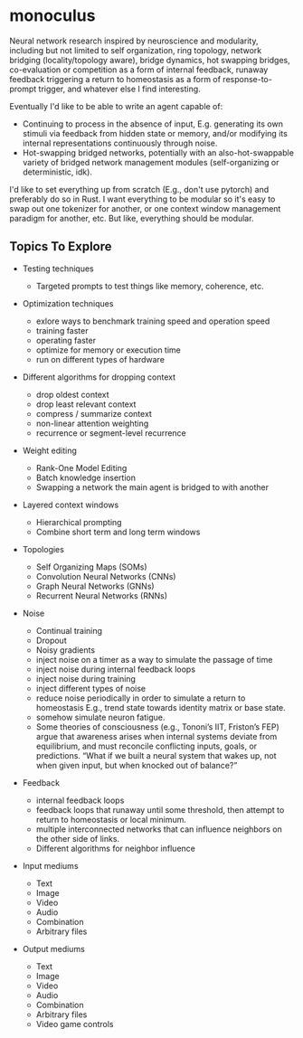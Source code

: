 # monoculus

Neural network research inspired by neuroscience and modularity, including but
not limited to self organization, ring topology, network bridging
(locality/topology aware), bridge dynamics, hot swapping bridges, co-evaluation
or competition as a form of internal feedback, runaway feedback triggering a
return to homeostasis as a form of response-to-prompt trigger, and whatever else
I find interesting.

Eventually I'd like to be able to write an agent capable of:
- Continuing to process in the absence of input, E.g. generating its own
  stimuli via feedback from hidden state or memory, and/or modifying its
  internal representations continuously through noise.
- Hot-swapping bridged networks, potentially with an also-hot-swappable
  variety of bridged network management modules (self-organizing or
  deterministic, idk).

I'd like to set everything up from scratch (E.g., don't use pytorch) and
preferably do so in Rust. I want everything to be modular so it's easy to swap
out one tokenizer for another, or one context window management paradigm for
another, etc. But like, everything should be modular.

## Topics To Explore

- Testing techniques
    - Targeted prompts to test things like memory, coherence, etc.

- Optimization techniques
    - exlore ways to benchmark training speed and operation speed
    - training faster
    - operating faster
    - optimize for memory or execution time
    - run on different types of hardware

- Different algorithms for dropping context
    - drop oldest context
    - drop least relevant context
    - compress / summarize context
    - non-linear attention weighting
    - recurrence or segment-level recurrence

- Weight editing
    - Rank-One Model Editing
    - Batch knowledge insertion
    - Swapping a network the main agent is bridged to with another

- Layered context windows
    - Hierarchical prompting
    - Combine short term and long term windows

- Topologies
    - Self Organizing Maps (SOMs)
    - Convolution Neural Networks (CNNs)
    - Graph Neural Networks (GNNs)
    - Recurrent Neural Networks (RNNs)

- Noise
    - Continual training
    - Dropout
    - Noisy gradients
    - inject noise on a timer as a way to simulate the passage of time
    - inject noise during internal feedback loops
    - inject noise during training
    - inject different types of noise
    - reduce noise periodically in order to simulate a return to homeostasis
      E.g., trend state towards identity matrix or base state.
    - somehow simulate neuron fatigue.
    - Some theories of consciousness (e.g., Tononi’s IIT, Friston’s FEP) argue
      that awareness arises when internal systems deviate from equilibrium, and
      must reconcile conflicting inputs, goals, or predictions. “What if we
      built a neural system that wakes up, not when given input, but when
      knocked out of balance?”

- Feedback
    - internal feedback loops
    - feedback loops that runaway until some threshold, then attempt to return
      to homeostasis or local minimum.
    - multiple interconnected networks that can influence neighbors on the other
      side of links.
    - Different algorithms for neighbor influence

- Input mediums
    - Text
    - Image
    - Video
    - Audio
    - Combination
    - Arbitrary files

- Output mediums
    - Text
    - Image
    - Video
    - Audio
    - Combination
    - Arbitrary files
    - Video game controls
